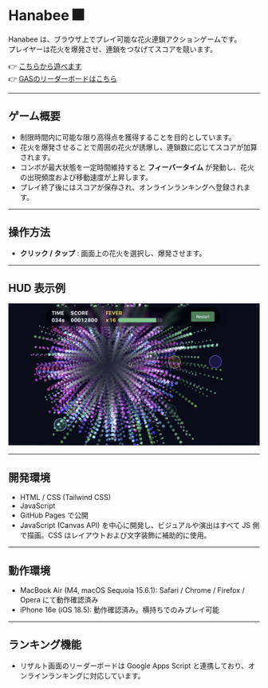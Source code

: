 # Hanabee 🎆

Hanabee は、ブラウザ上でプレイ可能な花火連鎖アクションゲームです。  
プレイヤーは花火を爆発させ、連鎖をつなげてスコアを競います。  

👉 [こちらから遊べます](https://samoyed130-zen.github.io/Hanabee/)  
👉 [GASのリーダーボードはこちら](./gas)

---

## ゲーム概要
- 制限時間内に可能な限り高得点を獲得することを目的としています。
- 花火を爆発させることで周囲の花火が誘爆し、連鎖数に応じてスコアが加算されます。
- コンボが最大状態を一定時間維持すると **フィーバータイム** が発動し、花火の出現頻度および移動速度が上昇します。
- プレイ終了後にはスコアが保存され、オンラインランキングへ登録されます。

---

## 操作方法
- **クリック / タップ** : 画面上の花火を選択し、爆発させます。

---

## HUD 表示例

![HUD](assets/hud.png)

---

## 開発環境
- HTML / CSS (Tailwind CSS)
- JavaScript
- GitHub Pages で公開
- JavaScript (Canvas API) を中心に開発し、ビジュアルや演出はすべて JS 側で描画。CSS はレイアウトおよび文字装飾に補助的に使用。

---

## 動作環境
- MacBook Air (M4, macOS Sequoia 15.6.1): Safari / Chrome / Firefox / Opera にて動作確認済み
- iPhone 16e (iOS 18.5): 動作確認済み。横持ちでのみプレイ可能

---

## ランキング機能
- リザルト画面のリーダーボードは Google Apps Script と連携しており、オンラインランキングに対応しています。
